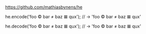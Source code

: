 https://github.com/mathiasbynens/he

he.encode('foo © bar ≠ baz 𝌆 qux');
// → 'foo &#xA9; bar &#x2260; baz &#x1D306; qux'

he.decode('foo &copy; bar &ne; baz &#x1D306; qux');
// → 'foo © bar ≠ baz 𝌆 qux'
